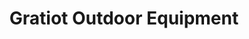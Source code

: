 ---
title: "Gratiot Outdoor Equipment"
url: /breckenridge/gratiot-outdoor-equipment/
shop: groundskeeping
---